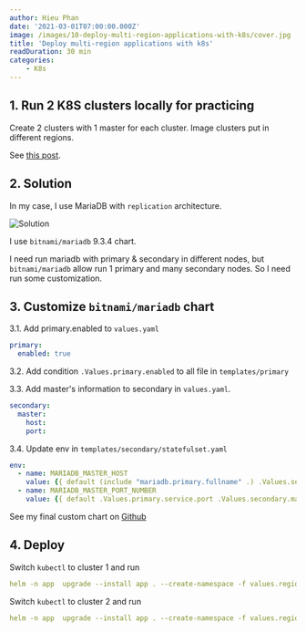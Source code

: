 ```yaml
---
author: Hieu Phan
date: '2021-03-01T07:00:00.000Z'
image: /images/10-deploy-multi-region-applications-with-k8s/cover.jpg
title: 'Deploy multi-region applications with k8s'
readDuration: 30 min
categories:
    - K8s
---
```


## 1. Run 2 K8S clusters locally for practicing

Create 2 clusters with 1 master for each cluster. Image clusters put in different regions.

See [this post](/post/9-run-multi-node-k8s-cluster-locally).

## 2. Solution

In my case, I use MariaDB with `replication` architecture.

![Solution](/images/10-deploy-multi-region-applications-with-k8s/1-solution.jpg)

I use `bitnami/mariadb` 9.3.4 chart.

I need run mariadb with primary & secondary in different nodes, but `bitnami/mariadb` allow run 1 primary and many secondary nodes. So I need run some customization.

## 3. Customize `bitnami/mariadb` chart

3.1. Add primary.enabled to `values.yaml`

```yaml
primary:
  enabled: true
```

3.2. Add condition `.Values.primary.enabled` to all file in `templates/primary`

3.3. Add master's information to secondary in `values.yaml`.

```yaml
secondary:
  master:
    host:
    port:
```

3.4. Update env in `templates/secondary/statefulset.yaml`

```yaml
env:
  - name: MARIADB_MASTER_HOST
    value: {{ default (include "mariadb.primary.fullname" .) .Values.secondary.master.host }}
  - name: MARIADB_MASTER_PORT_NUMBER
    value: {{ default .Values.primary.service.port .Values.secondary.master.port | quote }}
```

See my final custom chart on [Github](https://github.com/phanletrunghieu/multi-region-k8s)

## 4. Deploy

Switch `kubectl` to cluster 1 and run

```yaml
helm -n app  upgrade --install app . --create-namespace -f values.region-1.yaml
```

Switch `kubectl` to cluster 2 and run
```yaml
helm -n app  upgrade --install app . --create-namespace -f values.region-2.yaml
```